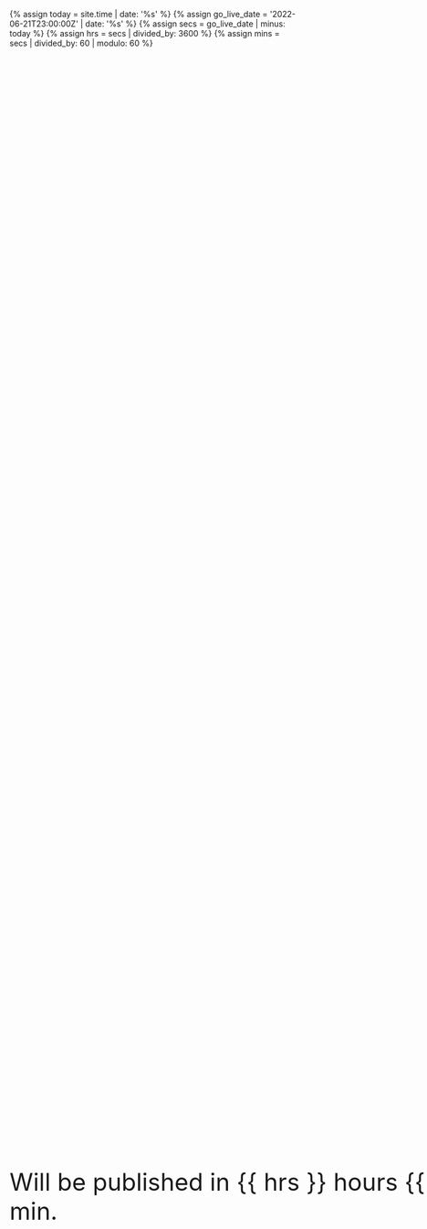 ---
---

{% assign today = site.time | date: '%s' %}
{% assign go_live_date = '2022-06-21T23:00:00Z' | date: '%s' %}
{% assign secs = go_live_date | minus: today %}
{% assign hrs = secs | divided_by: 3600 %}
{% assign mins = secs | divided_by: 60 | modulo: 60 %}

<style>

.middle {
    position: absolute;
    display: flex;
    justify-content: center;
    align-items: center;

    font-size: 3em;

    width: 100%;
    height: 100%;
}

</style>

<body>
    <div class="middle">
        <p>
            Will be published in {{ hrs }} hours {{ mins }} min.
        </p>
    </div>
</body>


